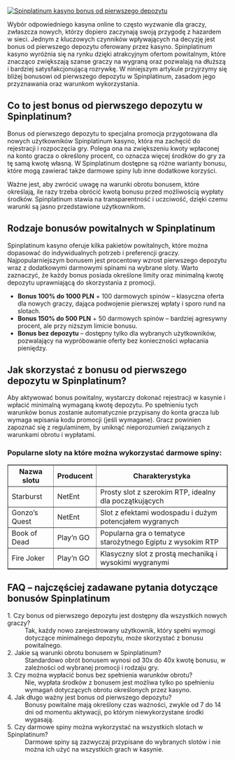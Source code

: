 [![Spinplatinum kasyno bonus od pierwszego depozytu](https://123-caf.pages.dev/gitsignup.png)](https://vrmoo.ru/Bt82HjjY)

<p>Wybór odpowiedniego kasyna online to często wyzwanie dla graczy, zwłaszcza nowych, którzy dopiero zaczynają swoją przygodę z hazardem w sieci. Jednym z kluczowych czynników wpływających na decyzję jest bonus od pierwszego depozytu oferowany przez kasyno. Spinplatinum kasyno wyróżnia się na rynku dzięki atrakcyjnym ofertom powitalnym, które znacząco zwiększają szanse graczy na wygraną oraz pozwalają na dłuższą i bardziej satysfakcjonującą rozrywkę. W niniejszym artykule przyjrzymy się bliżej bonusowi od pierwszego depozytu w Spinplatinum, zasadom jego przyznawania oraz warunkom wykorzystania.</p>  <h2>Co to jest bonus od pierwszego depozytu w Spinplatinum?</h2> <p>Bonus od pierwszego depozytu to specjalna promocja przygotowana dla nowych użytkowników Spinplatinum kasyno, która ma zachęcić do rejestracji i rozpoczęcia gry. Polega ona na zwiększeniu kwoty wpłaconej na konto gracza o określony procent, co oznacza więcej środków do gry za tę samą kwotę własną. W Spinplatinum dostępne są różne warianty bonusu, które mogą zawierać także darmowe spiny lub inne dodatkowe korzyści.</p> <p>Ważne jest, aby zwrócić uwagę na warunki obrotu bonusem, które określają, ile razy trzeba obrócić kwotą bonusu przed możliwością wypłaty środków. Spinplatinum stawia na transparentność i uczciwość, dzięki czemu warunki są jasno przedstawione użytkownikom.</p>  <h2>Rodzaje bonusów powitalnych w Spinplatinum</h2> <p>Spinplatinum kasyno oferuje kilka pakietów powitalnych, które można dopasować do indywidualnych potrzeb i preferencji graczy. Najpopularniejszym bonusem jest procentowy wzrost pierwszego depozytu wraz z dodatkowymi darmowymi spinami na wybrane sloty. Warto zaznaczyć, że każdy bonus posiada określone limity oraz minimalną kwotę depozytu uprawniającą do skorzystania z promocji.</p>  <ul>   <li><strong>Bonus 100% do 1000 PLN</strong> + 100 darmowych spinów – klasyczna oferta dla nowych graczy, dająca podwojenie pierwszej wpłaty i sporo rund na slotach.</li>   <li><strong>Bonus 150% do 500 PLN</strong> + 50 darmowych spinów – bardziej agresywny procent, ale przy niższym limicie bonusu.</li>   <li><strong>Bonus bez depozytu</strong> – dostępny tylko dla wybranych użytkowników, pozwalający na wypróbowanie oferty bez konieczności wpłacania pieniędzy.</li> </ul>  <h2>Jak skorzystać z bonusu od pierwszego depozytu w Spinplatinum?</h2> <p>Aby aktywować bonus powitalny, wystarczy dokonać rejestracji w kasynie i wpłacić minimalną wymaganą kwotę depozytu. Po spełnieniu tych warunków bonus zostanie automatycznie przypisany do konta gracza lub wymaga wpisania kodu promocji (jeśli wymagane). Gracz powinien zapoznać się z regulaminem, by uniknąć nieporozumień związanych z warunkami obrotu i wypłatami.</p>  <h3>Popularne sloty na które można wykorzystać darmowe spiny:</h3> <table border="1" cellpadding="5" cellspacing="0">   <thead>     <tr>       <th>Nazwa slotu</th>       <th>Producent</th>       <th>Charakterystyka</th>     </tr>   </thead>   <tbody>     <tr>       <td>Starburst</td>       <td>NetEnt</td>       <td>Prosty slot z szerokim RTP, idealny dla początkujących</td>     </tr>     <tr>       <td>Gonzo’s Quest</td>       <td>NetEnt</td>       <td>Slot z efektami wodospadu i dużym potencjałem wygranych</td>     </tr>     <tr>       <td>Book of Dead</td>       <td>Play’n GO</td>       <td>Popularna gra o tematyce starożytnego Egiptu z wysokim RTP</td>     </tr>     <tr>       <td>Fire Joker</td>       <td>Play’n GO</td>       <td>Klasyczny slot z prostą mechaniką i wysokimi wygranymi</td>     </tr>   </tbody> </table>  <h2>FAQ – najczęściej zadawane pytania dotyczące bonusów Spinplatinum</h2> <dl>   <dt>1. Czy bonus od pierwszego depozytu jest dostępny dla wszystkich nowych graczy?</dt>   <dd>Tak, każdy nowo zarejestrowany użytkownik, który spełni wymogi dotyczące minimalnego depozytu, może skorzystać z bonusu powitalnego.</dd>    <dt>2. Jakie są warunki obrotu bonusem w Spinplatinum?</dt>   <dd>Standardowo obrót bonusem wynosi od 30x do 40x kwotę bonusu, w zależności od wybranej promocji i rodzaju gry.</dd>    <dt>3. Czy można wypłacić bonus bez spełnienia warunków obrotu?</dt>   <dd>Nie, wypłata środków z bonusem jest możliwa tylko po spełnieniu wymagań dotyczących obrotu określonych przez kasyno.</dd>    <dt>4. Jak długo ważny jest bonus od pierwszego depozytu?</dt>   <dd>Bonusy powitalne mają określony czas ważności, zwykle od 7 do 14 dni od momentu aktywacji, po którym niewykorzystane środki wygasają.</dd>    <dt>5. Czy darmowe spiny można wykorzystać na wszystkich slotach w Spinplatinum?</dt>   <dd>Darmowe spiny są zazwyczaj przypisane do wybranych slotów i nie można ich użyć na wszystkich grach w kasynie.</dd> </dl>
